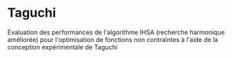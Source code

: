 # Taguchi
Évaluation des performances de l'algorithme IHSA (recherche  harmonique améliorée) pour l'optimisation de fonctions non  contraintes à l'aide de la conception expérimentale de Taguchi

